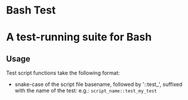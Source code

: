 Bash Test
=========

A test-running suite for Bash
=============================

## Usage

Test script functions take the following format:

  - snake-case of the script file basename, followed by '::test_', suffixed with the name of the test: e.g.: `script_name::test_my_test`

